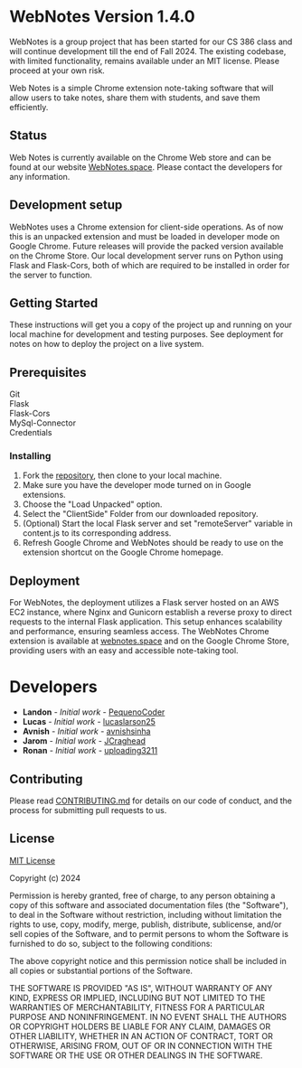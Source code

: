 
# WebNotes Version 1.4.0

WebNotes is a group project that has been started for our CS 386 class and will continue development till the end of Fall 2024. The existing codebase, with limited functionality, remains available under an MIT license. Please proceed at your own risk. 

Web Notes is a simple Chrome extension note-taking software that will allow users to take notes, share them with students, and save them efficiently.

## Status

Web Notes is currently available on the Chrome Web store and can be found at our website [WebNotes.space](https://webnotes.space/). Please contact the developers for any information.

## Development setup

WebNotes uses a Chrome extension for client-side operations. As of now this is an unpacked extension and must be loaded in developer mode on Google Chrome. Future releases will provide the packed version available on the Chrome Store.
Our local development server runs on Python using Flask and Flask-Cors, both of which are required to be installed in order for the server to function.

## Getting Started
These instructions will get you a copy of the project up and running on your local machine for development and testing purposes. See deployment for notes on how to deploy the project on a live system.

## Prerequisites

Git\
Flask\
Flask-Cors\
MySql-Connector\
Credentials

### Installing

1. Fork the [repository](https://chromewebstore.google.com/detail/webnotes/dbeikfpfmondbdicbmmfcnmbidhphboo?hl=en-US&utm_source=ext_sidebar), then clone to your local machine.
2. Make sure you have the developer mode turned on in Google extensions.
3. Choose the "Load Unpacked" option.
4. Select the "ClientSide" Folder from our downloaded repository. 
5. (Optional) Start the local Flask server and set "remoteServer" variable in content.js to its corresponding address.
6. Refresh Google Chrome and WebNotes should be ready to use on the extension shortcut on the Google Chrome homepage.



## Deployment

For WebNotes, the deployment utilizes a Flask server hosted on an AWS EC2 instance, where Nginx and Gunicorn establish a reverse proxy to direct requests to the internal Flask application. This setup enhances scalability and performance, ensuring seamless access. The WebNotes Chrome extension is available at [webnotes.space](https://webnotes.space/) and on the Google Chrome Store, providing users with an easy and accessible note-taking tool.


# Developers

* **Landon** - *Initial work* - [PequenoCoder](https://github.com/PequenoCoder)
* **Lucas** - *Initial work* - [lucaslarson25](https://github.com/lucaslarson25)
* **Avnish** - *Initial work* - [avnishsinha](https://github.com/avnishsinha)
* **Jarom** - *Initial work* - [JCraghead](https://github.com/JCraghead)
* **Ronan** - *Initial work* - [uploading3211](https://github.com/uploading3211)

## Contributing

Please read [CONTRIBUTING.md](https://gist.github.com/PurpleBooth/b24679402957c63ec426) for details on our code of conduct, and the process for submitting pull requests to us.

## License

[MIT License](https://choosealicense.com/licenses/mit/)

Copyright (c) 2024 

Permission is hereby granted, free of charge, to any person obtaining a copy
of this software and associated documentation files (the "Software"), to deal
in the Software without restriction, including without limitation the rights
to use, copy, modify, merge, publish, distribute, sublicense, and/or sell
copies of the Software, and to permit persons to whom the Software is
furnished to do so, subject to the following conditions:

The above copyright notice and this permission notice shall be included in all
copies or substantial portions of the Software.

THE SOFTWARE IS PROVIDED "AS IS", WITHOUT WARRANTY OF ANY KIND, EXPRESS OR
IMPLIED, INCLUDING BUT NOT LIMITED TO THE WARRANTIES OF MERCHANTABILITY,
FITNESS FOR A PARTICULAR PURPOSE AND NONINFRINGEMENT. IN NO EVENT SHALL THE
AUTHORS OR COPYRIGHT HOLDERS BE LIABLE FOR ANY CLAIM, DAMAGES OR OTHER
LIABILITY, WHETHER IN AN ACTION OF CONTRACT, TORT OR OTHERWISE, ARISING FROM,
OUT OF OR IN CONNECTION WITH THE SOFTWARE OR THE USE OR OTHER DEALINGS IN THE
SOFTWARE.

